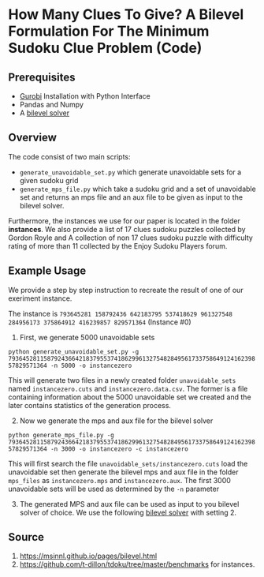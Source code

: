 # How Many Clues To Give? A Bilevel Formulation For The Minimum Sudoku Clue Problem (Code)

## Prerequisites
 - [Gurobi](https://www.gurobi.com/documentation/9.5/quickstart_windows/cs_anaconda_and_grb_conda_.html) Installation with Python Interface
 - Pandas and Numpy
 - A [bilevel solver](https://msinnl.github.io/pages/bilevel.html) 

## Overview

The code consist of two main scripts:
 - `generate_unavoidable_set.py` which generate unavoidable sets for a given sudoku grid
 - `generate_mps_file.py` which take a sudoku grid and a set of unavoidable set and returns an mps file and an aux file to be given as input to the bilevel solver.

Furthermore, the instances we use for our paper is located in the folder **instances**. We also provide a list of 17 clues sudoku puzzles collected by Gordon Royle and A collection of non 17 clues sudoku puzzle with difficulty rating of more than 11 collected by the Enjoy Sudoku Players forum.

## Example Usage

We provide a step by step instruction to recreate the result of one of our exeriment instance. 

The instance is 
`793645281
158792436
642183795
537418629
961327548
284956173
375864912
416239857
829571364`  (Instance #0)

 1. First, we generate 5000 unavoidable sets
  
  `python generate_unavoidable_set.py -g 793645281158792436642183795537418629961327548284956173375864912416239857829571364 -n 5000 -o instancezero`

  This will generate two files in a newly created folder `unavoidable_sets` named `instancezero.cuts` and `instancezero.data.csv`. The former is a file containing information about the 5000 unavoidable set we created and the later contains statistics of the generation process.

 2. Now we generate the mps and aux file for the bilevel solver

 `python generate_mps_file.py -g 793645281158792436642183795537418629961327548284956173375864912416239857829571364 -n 3000 -o instancezero -c instancezero`

 This will first search the file `unavoidable_sets/instancezero.cuts` load the unavoidable set then generate the bilevel mps and aux file in the folder `mps_files` as 
`instancezero.mps` and `instancezero.aux`. The first 3000 unavoidable sets will be used as determined by the `-n` parameter

3. The generated MPS and aux file can be used as input to you bilevel solver of choice. We use the following [bilevel solver](https://msinnl.github.io/pages/bilevel.html) with setting 2.

## Source

1. https://msinnl.github.io/pages/bilevel.html
2. https://github.com/t-dillon/tdoku/tree/master/benchmarks for instances.
